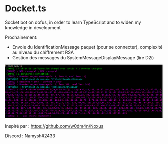 # Docket.ts

Socket bot on dofus, in order to learn TypeScript and to widen my knowledge in development

Prochainement: 
- Envoie du IdentificationMessage paquet (pour se connecter), complexité au niveau du chiffrement RSA
- Gestion des messages du SystemMessageDisplayMessage (lire D2i)

![alt text](https://github.com/Namysh/Docket.ts/blob/master/img/console.png "console")

Inspiré par : https://github.com/w0dm4n/Noxus

Discord : Namysh#2433

